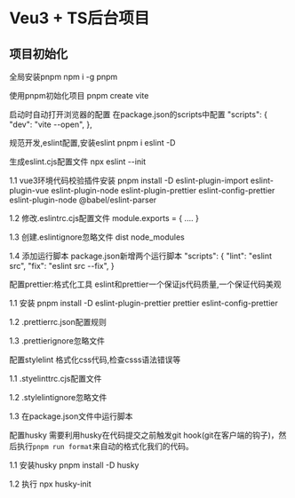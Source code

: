 # Veu3 + TS后台项目
## 项目初始化
全局安装pnpm
npm i -g pnpm

使用pnpm初始化项目
pnpm create vite

启动时自动打开浏览器的配置
在package.json的scripts中配置
"scripts": {
"dev": "vite --open",
},

规范开发,eslint配置,安装eslint
pnpm i eslint -D

生成eslint.cjs配置文件
npx eslint --init

1.1 vue3环境代码校验插件安装
pnpm install -D eslint-plugin-import eslint-plugin-vue eslint-plugin-node eslint-plugin-prettier eslint-config-prettier eslint-plugin-node @babel/eslint-parser

1.2 修改.eslintrc.cjs配置文件
module.exports = {
....
}

1.3 创建.eslintignore忽略文件
dist
node_modules

1.4 添加运行脚本
package.json新增两个运行脚本
"scripts": {
"lint": "eslint src",
"fix": "eslint src --fix",
}

配置prettier:格式化工具
eslint和prettier一个保证js代码质量,一个保证代码美观

1.1 安装
pnpm install -D eslint-plugin-prettier prettier eslint-config-prettier

1.2 .prettierrc.json配置规则

1.3 .prettierignore忽略文件

配置stylelint
格式化css代码,检查csss语法错误等

1.1 .styelinttrc.cjs配置文件

1.2 .stylelintignore忽略文件

1.3 在package.json文件中运行脚本

配置husky
需要利用husky在代码提交之前触发git hook(git在客户端的钩子)，然后执行`pnpm run format`来自动的格式化我们的代码。

1.1 安装husky
pnpm install -D husky

1.2 执行
npx husky-init




























